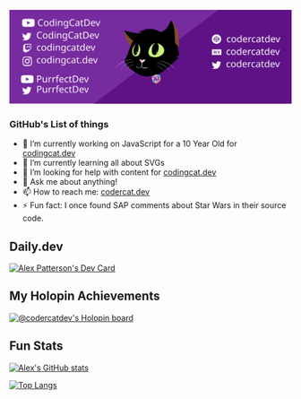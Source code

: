 [![Social banner for codercatdev](https://github.com/codercatdev/codercatdev/raw/main/assets/AJ_Primary_spin.svg)](https://alexpatterson.dev)

### GitHub's List of things

- 🔭 I’m currently working on JavaScript for a 10 Year Old for [codingcat.dev](https://codingcat.dev)
- 🌱 I’m currently learning all about SVGs
- 🤔 I’m looking for help with content for [codingcat.dev](https://codingcat.dev)
- 💬 Ask me about anything!
- 📫 How to reach me: [codercat.dev](https://bsky.app/profile/codercat.dev)
- ⚡ Fun fact: I once found SAP comments about Star Wars in their source code.

## Daily.dev

<a href="https://app.daily.dev/codingcatdev"><img src="https://api.daily.dev/devcards/v2/m7Z6H7R0hwoOhyQZ1WW7K.png?r=su3" width="356" alt="Alex Patterson's Dev Card"/></a>

## My Holopin Achievements

[![@codercatdev's Holopin board](https://holopin.io/api/user/board?user=codercatdev)](https://holopin.io/@codercatdev)

## Fun Stats

[![Alex's GitHub stats](https://github-readme-stats.vercel.app/api?username=codercatdev&show_icons=true&theme=radical)](https://codingcat.dev/authors/alex-patterson)

[![Top Langs](https://github-readme-stats.vercel.app/api/top-langs/?username=codercatdev&theme=radical)](https://codingcat.dev/authors/alex-patterson)
